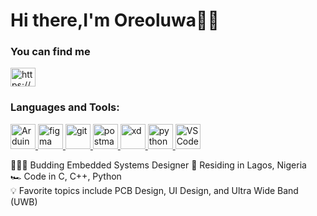 # Hi there,I'm Oreoluwa👋🏼

  

<h3 align="left">You can find me</h3>
<a href="https://www.linkedin.com/in/oreoluwa-oluwafemi-769002192/" target="blank">
<img align="center" src="https://raw.githubusercontent.com/rahuldkjain/github-profile-readme-generator/master/src/images/icons/Social/linked-in-alt.svg" alt="https://www.linkedin.com/in/oreoluwa-oluwafemi-769002192/" height="30" width="40" /></a>

<h3 align="left">Languages and Tools:</h3>

<a href="https://www.arduino.cc/en/about" target="_blank" rel="noreferrer"> <img src="https://www.vectorlogo.zone/logos/arduino/arduino-icon.svg" alt="Arduino" width="40" height="40"/> </a>
<a href="https://www.figma.com/" target="_blank" rel="noreferrer"> <img src="https://www.vectorlogo.zone/logos/figma/figma-icon.svg" alt="figma" width="40" height="40"/> </a><a href="https://git-scm.com/" target="_blank" rel="noreferrer"> <img src="https://www.vectorlogo.zone/logos/git-scm/git-scm-icon.svg" alt="git" width="40" height="40"/> </a> <a href="https://postman.com" target="_blank" rel="noreferrer"> <img src="https://www.vectorlogo.zone/logos/getpostman/getpostman-icon.svg" alt="postman" width="40" height="40"/> </a><a href="https://www.adobe.com/products/xd.html" target="_blank" rel="noreferrer"> <img src="https://cdn.worldvectorlogo.com/logos/adobe-xd.svg" alt="xd" width="40" height="40"/> </a>
<a href="https://www.python.org/" target="_blank" rel="noreferrer"> 
<img src="https://www.vectorlogo.zone/logos/python/python-icon.svg" alt="python" width="40" height="40"/> </a>
<a href="https://code.visualstudio.com/" target="_blank" rel="noreferrer"> 
<img src="https://www.vectorlogo.zone/logos/visualstudio_code/visualstudio_code-icon.svg" alt="VSCode" width="40" height="40"/> </a>
</p>


🧑🏼‍💻 Budding Embedded Systems Designer
🌉 Residing in Lagos, Nigeria    
🏎  Code in C, C++, Python  
💡 Favorite topics include PCB Design, UI Design, and Ultra Wide Band (UWB)

